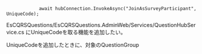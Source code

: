                 await hubConnection.InvokeAsync("JoinAsSurveyParticipant", UniqueCode);


EsCQRSQuestions/EsCQRSQuestions.AdminWeb/Services/QuestionHubService.cs
にUniqueCodeを取る機能を追加したい。

UniqueCodeを追加したときに、対象のQuestionGroup